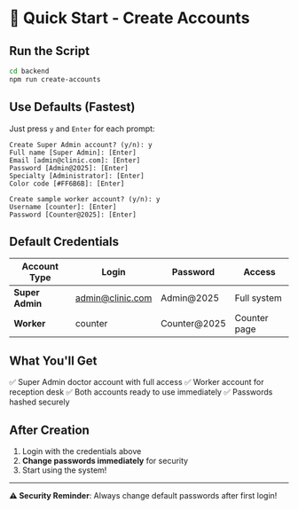 # 🚀 Quick Start - Create Accounts

## Run the Script

```bash
cd backend
npm run create-accounts
```

## Use Defaults (Fastest)

Just press `y` and `Enter` for each prompt:

```
Create Super Admin account? (y/n): y
Full name [Super Admin]: [Enter]
Email [admin@clinic.com]: [Enter]
Password [Admin@2025]: [Enter]
Specialty [Administrator]: [Enter]
Color code [#FF6B6B]: [Enter]

Create sample worker account? (y/n): y
Username [counter]: [Enter]
Password [Counter@2025]: [Enter]
```

## Default Credentials

| Account Type | Login | Password | Access |
|--------------|-------|----------|--------|
| **Super Admin** | admin@clinic.com | Admin@2025 | Full system |
| **Worker** | counter | Counter@2025 | Counter page |

## What You'll Get

✅ Super Admin doctor account with full access
✅ Worker account for reception desk
✅ Both accounts ready to use immediately
✅ Passwords hashed securely

## After Creation

1. Login with the credentials above
2. **Change passwords immediately** for security
3. Start using the system!

---

**⚠️ Security Reminder**: Always change default passwords after first login!

